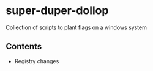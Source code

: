 # super-duper-dollop
Collection of scripts to plant flags on a windows system

## Contents
- Registry changes
